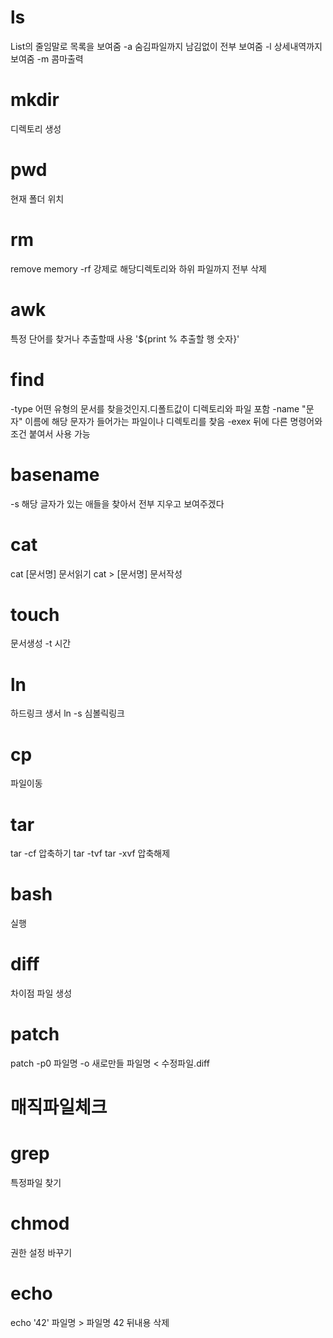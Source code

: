 # ls
List의 줄임말로 목록을 보여줌
-a 숨김파일까지 남김없이 전부 보여줌
-l 상세내역까지 보여줌
-m 콤마출력

# mkdir
디렉토리 생성

# pwd 
현재 폴더 위치

# rm
remove memory
-rf 강제로 해당디렉토리와 하위 파일까지 전부 삭제

# awk
특정 단어를 찾거나 추출할때 사용
'${print % 추출할 행 숫자}'

# find
-type 어떤 유형의 문서를 찾을것인지.디폴트값이 디렉토리와 파일 포함
-name "문자"  이름에 해당 문자가 들어가는 파일이나 디렉토리를 찾음
-exex 뒤에 다른 명령어와 조건 붙여서 사용 가능

# basename
-s 해당 글자가 있는 애들을 찾아서 전부 지우고 보여주겠다

# cat
cat [문서명] 문서읽기
cat > [문서명] 문서작성

# touch
문서생성
-t 시간

# ln
하드링크 생서
ln -s 심볼릭링크

# cp
파일이동

# tar 
tar -cf 압축하기
tar -tvf
tar -xvf 압축해제

# bash
실행

# diff
차이점 파일 생성

# patch

patch -p0 파일명 -o 새로만들 파일명 < 수정파일.diff

# 매직파일체크

# grep
특정파일 찾기

# chmod
권한 설정 바꾸기

# echo
echo '42' 파일명 > 파일명
42 뒤내용 삭제

